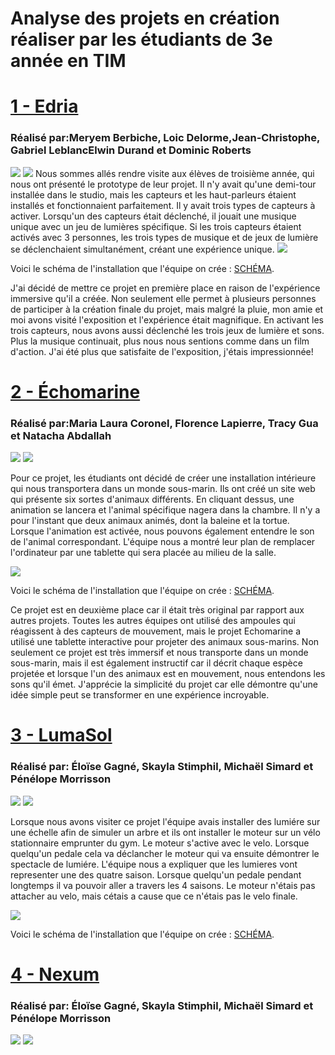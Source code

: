 <h1>Analyse des projets en création réaliser par les étudiants de 3e année en TIM</h1>

<h1><a href="https://tim-montmorency.com/2023/projets/EDRIA/docs/web/index.html">1 - Edria</a></h1>
<h3>Réalisé par:Meryem Berbiche, Loic Delorme,Jean-Christophe, Gabriel LeblancElwin Durand et Dominic Roberts</h3>
<img src="Photo/edria_demo.png">
<img src="Photo/edria_ordinateur.png">
Nous sommes allés rendre visite aux élèves de troisième année, qui nous ont présenté le prototype de leur projet. Il n'y avait qu'une demi-tour installée dans le studio, mais les capteurs et les haut-parleurs étaient installés et fonctionnaient parfaitement. Il y avait trois types de capteurs à activer. Lorsqu'un des capteurs était déclenché, il jouait une musique unique avec un jeu de lumières spécifique. Si les trois capteurs étaient activés avec 3 personnes, les trois types de musique et de jeux de lumière se déclenchaient simultanément, créant une expérience unique. 

<img src="Photo/edria_shema.png">

Voici le schéma de l'installation que l'équipe on crée : <a href="https://github.com/F-C-A/EDRIA/blob/main/docs/medias/schema_electrique.png">SCHÉMA</a>. 

J'ai décidé de mettre ce projet en première place en raison de l'expérience immersive qu'il a créée. Non seulement elle permet à plusieurs personnes de participer à la création finale du projet, mais malgré la pluie, mon amie et moi avons visité l'exposition et l'expérience était magnifique. En activant les trois capteurs, nous avons aussi déclenché les trois jeux de lumière et sons. Plus la musique continuait, plus nous nous sentions comme dans un film d'action. J'ai été plus que satisfaite de l'exposition, j'étais impressionnée!

<h1><a href="https://tim-montmorency.com/2023/projets/Echomarine/docs/web/index.html">2 - Échomarine</a></h1>
<h3>Réalisé par:Maria Laura Coronel, Florence Lapierre, Tracy Gua et Natacha Abdallah </h3>

<img src="Photo/echomarine_debut_projet2.png">
<img src="Photo/echomarine_debut_projet.png">

Pour ce projet, les étudiants ont décidé de créer une installation intérieure qui nous transportera dans un monde sous-marin. Ils ont créé un site web qui présente six sortes d'animaux différents. En cliquant dessus, une animation se lancera et l'animal spécifique nagera dans la chambre. Il n'y a pour l'instant que deux animaux animés, dont la baleine et la tortue. Lorsque l'animation est activée, nous pouvons également entendre le son de l'animal correspondant. L'équipe nous a montré leur plan de remplacer l'ordinateur par une tablette qui sera placée au milieu de la salle.

<img src="Photo/echomarine_shema.png">

Voici le schéma de l'installation que l'équipe on crée : <a href="https://github.com/Echomarine/Echomarine/tree/main/docs/preproduction#plantation">SCHÉMA</a>.

Ce projet est en deuxième place car il était très original par rapport aux autres projets. Toutes les autres équipes ont utilisé des ampoules qui réagissent à des capteurs de mouvement, mais le projet Echomarine a utilisé une tablette interactive pour projeter des animaux sous-marins. Non seulement ce projet est très immersif et nous transporte dans un monde sous-marin, mais il est également instructif car il décrit chaque espèce projetée et lorsque l'un des animaux est en mouvement, nous entendons les sons qu'il émet. J'apprécie la simplicité du projet car elle démontre qu'une idée simple peut se transformer en une expérience incroyable.

<h1><a href="https://tim-montmorency.com/2023/projets/LumaSol/docs/web/index.html">3 - LumaSol</a></h1>
<h3>Réalisé par: Éloïse Gagné, Skayla Stimphil, Michaël Simard et Pénélope Morrisson</h3>

<img src="Photo/lumasol_debut_lumiere (1).png">
<img src="Photo/lumasol_debut_moteur (1).png">

Lorsque nous avons visiter ce projet l'équipe avais installer des lumiére sur une échelle afin de simuler un arbre et ils ont installer le moteur sur un vélo stationnaire emprunter du gym. Le moteur s'active avec le velo. Lorsque quelqu'un pedale cela va déclancher le moteur qui va ensuite démontrer le spectacle de lumiére. L'équipe nous a expliquer que les lumieres vont representer une des quatre saison. Lorsque quelqu'un pedale pendant longtemps il va pouvoir aller a travers les 4 saisons. Le moteur n'étais pas attacher au velo, mais cétais a cause que ce n'étais pas le velo finale. 

<img src="Photo/lumasol_shema.png">

Voici le schéma de l'installation que l'équipe on crée : <a href="https://user-images.githubusercontent.com/70410591/215125260-d78220d7-4583-489d-9c77-34b1653faafd.png
">SCHÉMA</a>.

<h1><a href="https://tim-montmorency.com/2023/projets/Nexum/docs/web/index.html">4 - Nexum</a></h1>
<h3>Réalisé par: Éloïse Gagné, Skayla Stimphil, Michaël Simard et Pénélope Morrisson</h3>

<img src="Photo/Nexum_debut_projet2.png">
<img src="Photo/Nexum_debut_projet.png">
